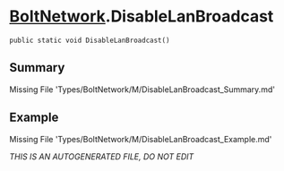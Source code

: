 # [BoltNetwork](Types/BoltNetwork.md).DisableLanBroadcast
`public static void DisableLanBroadcast()`
## Summary
Missing File 'Types/BoltNetwork/M/DisableLanBroadcast_Summary.md'
## Example
Missing File 'Types/BoltNetwork/M/DisableLanBroadcast_Example.md'

*THIS IS AN AUTOGENERATED FILE, DO NOT EDIT*
